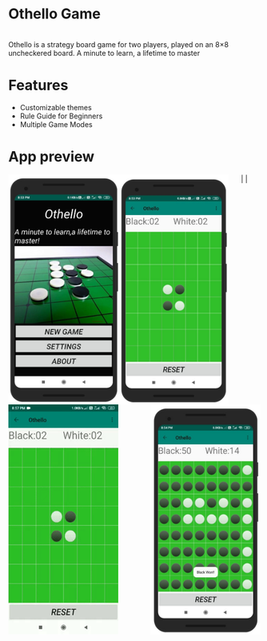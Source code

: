 # Othello Game
<br>Othello is a strategy board game for two players, played on an 8×8 uncheckered board. A minute to learn, a lifetime to master<br>
# Features

* Customizable themes 
* Rule Guide for Beginners
* Multiple Game Modes
# App preview 
  <p align="center">
<img align="left"  src="https://github.com/Karandeep98/Othello/blob/master/images/screenshot1.jpeg" width="220" height="460"  />|
  <img align="left"  src="https://github.com/Karandeep98/Othello/blob/master/images/screenshot2.jpeg" width="220" height="460"  />|
 <img align="right"  src="https://github.com/Karandeep98/Othello/blob/master/images/screenshot3.jpeg" width="220" height="460"  />
  </p>
  
   <p >
<img  src="https://github.com/Karandeep98/Othello/blob/master/images/screenshot4.gif" width="220" height="460"  />
  </p>
   
 
